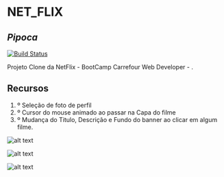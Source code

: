 
# NET_FLIX
## _Pipoca_



[![Build Status](https://travis-ci.org/joemccann/dillinger.svg?branch=master)](https://travis-ci.org/joemccann/dillinger)

Projeto Clone da NetFlix - BootCamp Carrefour Web Developer - .



## Recursos

 1. º Seleção de foto de perfil 
 2. º Cursor do mouse animado ao passar  na  Capa do filme 
 3. º Mudança do Titulo, Descrição e Fundo do banner ao clicar em algum filme.
 

![alt text](https://i.imgur.com/ZEo3SCJ.jpg)


![alt text](https://i.imgur.com/4aomb5q.jpg)




![alt text](https://i.imgur.com/WyjIxlU.jpeg)
